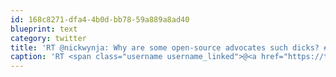 ```yaml
---
id: 168c8271-dfa4-4b0d-bb78-59a889a8ad40
blueprint: text
category: twitter
title: 'RT @nickwynja: Why are some open-source advocates such dicks? #webnotwar'
caption: 'RT <span class="username username_linked">@<a href="https://twitter.com/nickwynja" title="Nick Wynja">nickwynja</a></span>: Why are some open-source advocates such dicks? <span class="hashtag hashtag_local">#<a href="http://tweettemp.darylchymko.ca/?tag=webnotwar">webnotwar</a>'
---
```

